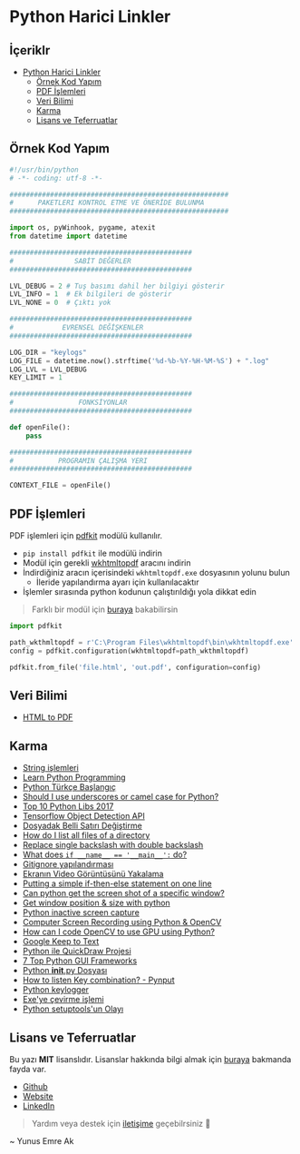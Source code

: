 # Python Harici Linkler

## İçeriklr <!-- omit in toc -->

- [Python Harici Linkler](#Python-Harici-Linkler)
  - [Örnek Kod Yapım](#%C3%96rnek-Kod-Yap%C4%B1m)
  - [PDF İşlemleri](#PDF-%C4%B0%C5%9Flemleri)
  - [Veri Bilimi](#Veri-Bilimi)
  - [Karma](#Karma)
  - [Lisans ve Teferruatlar](#Lisans-ve-Teferruatlar)

## Örnek Kod Yapım

```python
#!/usr/bin/python
# -*- coding: utf-8 -*-

######################################################
#      PAKETLERI KONTROL ETME VE ÖNERİDE BULUNMA
######################################################

import os, pyWinhook, pygame, atexit
from datetime import datetime

#############################################
#               SABİT DEĞERLER
#############################################

LVL_DEBUG = 2 # Tuş basımı dahil her bilgiyi gösterir
LVL_INFO = 1  # Ek bilgileri de gösterir
LVL_NONE = 0  # Çıktı yok

#############################################
#            EVRENSEL DEĞİŞKENLER
#############################################

LOG_DIR = "keylogs"
LOG_FILE = datetime.now().strftime('%d-%b-%Y-%H-%M-%S') + ".log"
LOG_LVL = LVL_DEBUG
KEY_LIMIT = 1

#############################################
#                FONKSİYONLAR
#############################################

def openFile():
    pass

#############################################
#           PROGRAMIN ÇALIŞMA YERI
#############################################

CONTEXT_FILE = openFile()
```

## PDF İşlemleri

PDF işlemleri için [pdfkit] modülü kullanılır.

- `pip install pdfkit` ile modülü indirin
- Modül için gerekli [wkhtmltopdf] aracını indirin
- İndirdiğiniz aracın içerisindeki `wkhtmltopdf.exe` dosyasının yolunu bulun
  - İleride yapılandırma ayarı için kullanılacaktır
- İşlemler sırasında python kodunun çalıştırıldığı yola dikkat edin

> Farklı bir modül için [buraya][python for pdf] bakabilirsin

```python
import pdfkit

path_wkthmltopdf = r'C:\Program Files\wkhtmltopdf\bin\wkhtmltopdf.exe'
config = pdfkit.configuration(wkhtmltopdf=path_wkthmltopdf)

pdfkit.from_file('file.html', 'out.pdf', configuration=config)
```

## Veri Bilimi

- [HTML to PDF](https://pypi.org/project/pdfkit/)

## Karma

- [String işlemleri](https://sites.google.com/site/egitimbilgileri/home/a---python---twisted---qt/03---string-islemleri)
- [Learn Python Programming](https://www.programiz.com/python-programming)
- [Python Türkçe Başlangıç](https://github.com/fuatbeser/python-notlarim/blob/master/python_turkce_baslangic.ipynb)
- [Should I use underscores or camel case for Python?](https://www.quora.com/Should-I-use-underscores-or-camel-case-for-Python)
- [Top 10 Python Libs 2017](https://tryolabs.com/blog/2017/12/19/top-10-python-libraries-of-2017/)
- [Tensorflow Object Detection API](https://buildmedia.readthedocs.org/media/pdf/tensorflow-object-detection-api-tutorial/latest/tensorflow-object-detection-api-tutorial.pdf)
- [Dosyadak Belli Satırı Değiştirme](https://stackoverflow.com/a/2081880/9770490)
- [How do I list all files of a directory](https://stackoverflow.com/questions/3207219/how-do-i-list-all-files-of-a-directory)
- [Replace single backslash with double backslash](https://stackoverflow.com/questions/17327202/python-replace-single-backslash-with-double-backslash)
- [What does `if __name__ == '__main__':` do?](https://stackoverflow.com/questions/419163/what-does-if-name-main-do)
- [Gitignore yapılandırması](https://github.com/martinohanlon/flightlight/issues/1)
- [Ekranın Video Görüntüsünü Yakalama](https://stackoverflow.com/a/51643195/9770490)
- [Putting a simple if-then-else statement on one line](https://stackoverflow.com/a/2802748/9770490)
- [Can python get the screen shot of a specific window?](https://stackoverflow.com/a/48669645/9770490)
- [Get window position & size with python](https://stackoverflow.com/a/7142360/9770490)
- [Python inactive screen capture](https://stackoverflow.com/a/52314641/9770490)
- [Computer Screen Recording using Python & OpenCV](https://www.youtube.com/watch?v=GWdrL8dt1xQ)
- [How can I code OpenCV to use GPU using Python?](https://www.quora.com/How-can-I-code-OpenCV-to-use-GPU-using-Python)
- [Google Keep to Text](https://github.com/HardFork/KeepToText)
- [Python ile QuickDraw Projesi][quick draw]
- [7 Top Python GUI Frameworks][7 top python gui frameworks]
- [Python **init**.py Dosyası][python __init__.py dosyası]
- [How to listen Key combination? - Pynput](https://github.com/moses-palmer/pynput/issues/20#issuecomment-290649632)
- [Python keylogger](https://nitratine.net/blog/post/python-keylogger/)
- [Exe'ye çevirme işlemi](https://nitratine.net/blog/post/convert-py-to-exe/)
- [Python setuptools'un Olayı](https://stackoverflow.com/a/41217568/9770490)

## Lisans ve Teferruatlar

Bu yazı **MIT** lisanslıdır. Lisanslar hakkında bilgi almak için [buraya](https://choosealicense.com/licenses/) bakmanda fayda var.

- [Github](https://github.com/yedhrab)
- [Website](https://yemreak.com)
- [LinkedIn](https://www.linkedin.com/in/yemreak/)

> Yardım veya destek için [iletişime](mailto::yedhrab@gmail.com?subject=YBilgiler%20%7C%20Github) geçebilrsiniz 🤗

~ Yunus Emre Ak

[quick draw]: https://github.com/vietnguyen91/QuickDraw
[7 top python gui frameworks]: https://insights.dice.com/2017/08/07/7-top-python-gui-frameworks/
[python __init__.py dosyası]: https://stackoverflow.com/questions/448271/what-is-init-py-for
[python for pdf]: https://towardsdatascience.com/python-for-pdf-ef0fac2808b0
[wkhtmltopdf]: https://github.com/wkhtmltopdf/wkhtmltopdf/releases
[pdfkit]: https://pypi.org/project/pdfkit/
